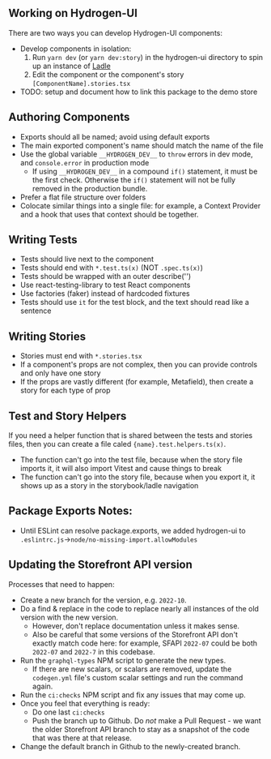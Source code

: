 ## Working on Hydrogen-UI

There are two ways you can develop Hydrogen-UI components:

- Develop components in isolation:
  1. Run `yarn dev` (or `yarn dev:story`) in the hydrogen-ui directory to spin up an instance of [Ladle](https://ladle.dev/)
  2. Edit the component or the component's story `[ComponentName].stories.tsx`
- TODO: setup and document how to link this package to the demo store
<!-- - Develop components in the demo store:
  1. Add `"@shopify/hydrogen-react": "{major}.{minor}.{patch}"` to the demo-store's `package.json`
  2. Run `yarn` then `yarn dev` in the demo-store directory,
  3. Run `yarn dev:demo` in the hydrogen-ui directory -->

## Authoring Components

- Exports should all be named; avoid using default exports
- The main exported component's name should match the name of the file
- Use the global variable `__HYDROGEN_DEV__` to `throw` errors in dev mode, and `console.error` in production mode
  - If using `__HYDROGEN_DEV__` in a compound `if()` statement, it must be the first check. Otherwise the `if()` statement will not be fully removed in the production bundle.
- Prefer a flat file structure over folders
- Colocate similar things into a single file: for example, a Context Provider and a hook that uses that context should be together.

## Writing Tests

- Tests should live next to the component
- Tests should end with `*.test.ts(x)` (NOT `.spec.ts(x)`)
- Tests should be wrapped with an outer describe('<ComponentName />')
- Use react-testing-library to test React components
- Use factories (faker) instead of hardcoded fixtures
- Tests should use `it` for the test block, and the text should read like a sentence

## Writing Stories

- Stories must end with `*.stories.tsx`
- If a component's props are not complex, then you can provide controls and only have one story
- If the props are vastly different (for example, Metafield), then create a story for each type of prop

## Test and Story Helpers

If you need a helper function that is shared between the tests and stories files, then you can create a file caled `{name}.test.helpers.ts(x)`.

- The function can't go into the test file, because when the story file imports it, it will also import Vitest and cause things to break
- The function can't go into the story file, because when you export it, it shows up as a story in the storybook/ladle navigation

## Package Exports Notes:

- Until ESLint can resolve package.exports, we added hydrogen-ui to `.eslintrc.js`->`node/no-missing-import.allowModules`

## Updating the Storefront API version

Processes that need to happen:

- Create a new branch for the version, e.g. `2022-10`.
- Do a find & replace in the code to replace nearly all instances of the old version with the new version.
  - However, don't replace documentation unless it makes sense.
  - Also be careful that some versions of the Storefront API don't exactly match code here: for example, SFAPI `2022-07` could be both `2022-07` and `2022-7` in this codebase.
- Run the `graphql-types` NPM script to generate the new types.
  - If there are new scalars, or scalars are removed, update the `codegen.yml` file's custom scalar settings and run the command again.
- Run the `ci:checks` NPM script and fix any issues that may come up.
- Once you feel that everything is ready:
  - Do one last `ci:checks`
  - Push the branch up to Github. Do _not_ make a Pull Request - we want the older Storefront API branch to stay as a snapshot of the code that was there at that release.
- Change the default branch in Github to the newly-created branch.
